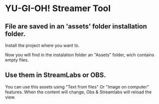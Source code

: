 # YU-GI-OH! Streamer Tool

## File are saved in an 'assets' folder installation folder.

Install the project where you want to. 

Now you will find in the instalation folder an "Assets" folder, wich contains empty files.

## Use them in StreamLabs or OBS.

You can use this assets using "Text from files" Or "Image on computer" features. 
When the content will change, Obs & Streamlabs will reload the view. 
